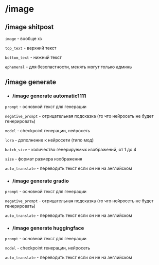# /image

## /image shitpost

`image` - вообще хз

`top_text` - верхний текст

`bottom_text` - нижний текст

`ephemeral` - для безопастности, менять могут только админы

## /image generate

- ### /image generate automatic1111

`prompt` - основной текст для генерации

`negative_prompt` - отрицательная подсказка (то что нейросеть не будет генерировать)

`model` - checkpoint генерации, нейросеть

`lora` - дополнение к нейросети (типо мод)

`batch_size` - количество генерируемых изображений, от 1 до 4

`size` - формат размера изображения

`auto_translate` - переводить текст если он не на английском

- ### /image generate gradio

`prompt` - основной текст для генерации

`negative_prompt` - отрицательная подсказка (то что нейросеть не будет генерировать)

`auto_translate` - переводить текст если он не на английском

- ### /image generate huggingface

`prompt` - основной текст для генерации

`model` - checkpoint генерации, нейросеть

`auto_translate` - переводить текст если он не на английском
